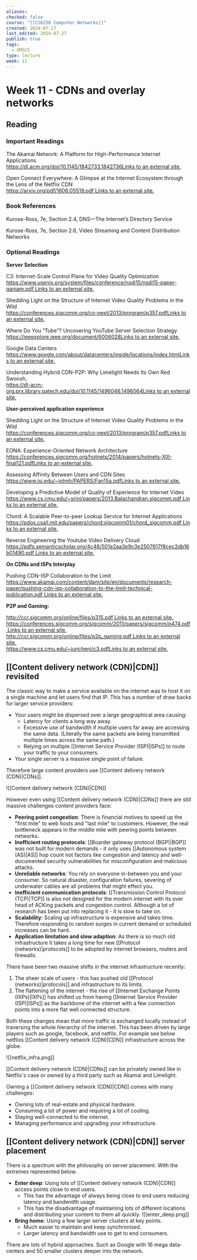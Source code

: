 ```yaml
---
aliases: 
checked: false
course: "[[CS6250 Computer Networks]]"
created: 2024-07-27
last_edited: 2024-07-27
publish: true
tags:
  - OMSCS
type: lecture
week: 11
---
```

# Week 11 - CDNs and overlay networks

## Reading

### Important Readings

The Akamai Network: A Platform for High-Performance Internet Applications  
[https://dl.acm.org/doi/10.1145/1842733.1842736Links to an external site.](https://dl.acm.org/doi/10.1145/1842733.1842736)

Open Connect Everywhere: A Glimpse at the Internet Ecosystem through the Lens of the Netflix CDN  
[https://arxiv.org/pdf/1606.05519.pdf Links to an external site.](https://arxiv.org/pdf/1606.05519.pdf)

### Book References

Kurose-Ross, 7e, Section 2.4, DNS—The Internet’s Directory Service

Kurose-Ross, 7e, Section 2.6, Video Streaming and Content Distribution Networks

### Optional Readings

**Server Selection**

C3: Internet-Scale Control Plane for Video Quality Optimization  
[https://www.usenix.org/system/files/conference/nsdi15/nsdi15-paper-ganjam.pdf Links to an external site.](https://www.usenix.org/system/files/conference/nsdi15/nsdi15-paper-ganjam.pdf)

Shedding Light on the Structure of Internet Video Quality Problems in the Wild  
[https://conferences.sigcomm.org/co-next/2013/program/p357.pdfLinks to an external site.](https://conferences.sigcomm.org/co-next/2013/program/p357.pdf)

Where Do You “Tube”? Uncovering YouTube Server Selection Strategy  
[https://ieeexplore.ieee.org/document/6006028Links to an external site.](https://ieeexplore.ieee.org/document/6006028)

Google Data Centers  
[https://www.google.com/about/datacenters/inside/locations/index.htmlLinks to an external site.](https://www.google.com/about/datacenters/inside/locations/index.html)

Understanding Hybrid CDN-P2P: Why Limelight Needs Its Own Red Swoosh,  
[https://dl-acm-org.prx.library.gatech.edu/doi/10.1145/1496046.1496064Links to an external site.](https://dl-acm-org.prx.library.gatech.edu/doi/10.1145/1496046.1496064)

**User-perceived application experience**

Shedding Light on the Structure of Internet Video Quality Problems in the Wild  
[https://conferences.sigcomm.org/co-next/2013/program/p357.pdfLinks to an external site.](https://conferences.sigcomm.org/co-next/2013/program/p357.pdf)

EONA: Experience-Oriented Network Architecture  
[https://conferences.sigcomm.org/hotnets/2014/papers/hotnets-XIII-final121.pdfLinks to an external site.](https://conferences.sigcomm.org/hotnets/2014/papers/hotnets-XIII-final121.pdf)

Assessing Affinity Between Users and CDN Sites  
[https://www.isi.edu/~johnh/PAPERS/Fan15a.pdfLinks to an external site.](https://www.isi.edu/~johnh/PAPERS/Fan15a.pdf)

Developing a Predictive Model of Quality of Experience for Internet Video  
[https://www.cs.cmu.edu/~srini/papers/2013.Balachandran.sigcomm.pdf Links to an external site.](https://www.cs.cmu.edu/~srini/papers/2013.Balachandran.sigcomm.pdf)

Chord: A Scalable Peer-to-peer Lookup Service for Internet Applications  
[https://pdos.csail.mit.edu/papers/chord:sigcomm01/chord_sigcomm.pdf Links to an external site.](https://pdos.csail.mit.edu/papers/chord:sigcomm01/chord_sigcomm.pdf)

Reverse Engineering the Youtube Video Delivery Cloud  
[https://pdfs.semanticscholar.org/4c48/501e2aa3e9c3e2507617f8cec2db16b01490.pdf Links to an external site.](https://pdfs.semanticscholar.org/4c48/501e2aa3e9c3e2507617f8cec2db16b01490.pdf)

**On CDNs and ISPs Interplay**

Pushing CDN-ISP Collaboration to the Limit  
[https://www.akamai.com/content/dam/site/en/documents/research-paper/pushing-cdn-isp-collaboration-to-the-limit-technical-publication.pdf Links to an external site.](https://www.akamai.com/content/dam/site/en/documents/research-paper/pushing-cdn-isp-collaboration-to-the-limit-technical-publication.pdf)

**P2P and Gaming:** 

[http://ccr.sigcomm.org/online/files/p315.pdf Links to an external site.](http://ccr.sigcomm.org/online/files/p315.pdf)  
[https://conferences.sigcomm.org/sigcomm/2011/papers/sigcomm/p474.pdf Links to an external site.](https://conferences.sigcomm.org/sigcomm/2011/papers/sigcomm/p474.pdf)  
[http://ccr.sigcomm.org/online/files/p2p_gaming.pdf Links to an external site.](http://ccr.sigcomm.org/online/files/p2p_gaming.pdf)  
[https://www.cs.cmu.edu/~junchenj/c3.pdfLinks to an external site.](https://www.cs.cmu.edu/~junchenj/c3.pdf)

## [[Content delivery network (CDN)|CDN]] revisited

The classic way to make a service available on the internet was to host it on a single machine and let users find that IP. This has a number of draw backs for larger service providers:
- Your users might be dispersed over a large geographical area causing:
	- Latency for clients a long way away.
	- Excessive use of bandwidth if multiple users far away are accessing the same data. (Literally the same packets are being transmitted multiple times across the same path.)
	- Relying on multiple [[Internet Service Provider (ISP)|ISPs]] to route your traffic to your consumers.
- Your single server is a massive single point of failure.

Therefore large content providers use [[Content delivery network (CDN)|CDNs]].

![[Content delivery network (CDN)|CDN]]

However even using [[Content delivery network (CDN)|CDNs]] there are still massive challenges content providers face:
- **Peering point congestion**: There is financial motives to speed up the "first mile" to web hosts and "last mile" to customers. However, the real bottleneck appears in the middle mile with peering points between networks.
- **Inefficient routing protocols**: [[Boarder gateway protocol (BGP)|BGP]] was not built for modern demands - it only uses [[Autonomous system (AS)|AS]] hop count not factors like congestion and latency and well-documented security vulnerabilities for misconfiguration and malicious attacks.
- **Unreliable networks**: You rely on everyone in-between you and your consumer. So natural disaster, configuration failures, severing of underwater cables are all problems that might effect you.
- **Inefficient communication protocols**: [[Transmission Control Protocol (TCP)|TCP]] is also not designed for the modern internet with its over head of ACKing packets and congestion control. Although a lot of research has been put into replacing it - it is slow to take on.
- **Scalability**: Scaling up infrastructure is expensive and takes time. Therefore responding to random surges in current demand or scheduled increases can be hard.
- **Application limitation and slow adaption**: As there is so much old infrastructure it takes a long time for new [[Protocol (networks)|protocols]] to be adopted by internet browsers, routers and firewalls.

There have been two massive shifts in the internet infrastructure recently:
1. The sheer scale of users - this has pushed old [[Protocol (networks)|protocols]] and infrastructure to its limits.
2. The flattening of the internet - the rise of [[Internet Exchange Points (IXPs)|IXPs]] has shifted us from having [[Internet Service Provider (ISP)|ISPs]] as the backbone of the internet with a few connection points into a more flat well connected structure. 

Both these changes mean that more traffic is exchanged locally instead of traversing the whole hierarchy of the internet. This has been driven by large players such as google, facebook, and netfilx. For example see below netflixs [[Content delivery network (CDN)|CDN]] infrastructure across the globe.

![[netflix_infra.png]]

[[Content delivery network (CDN)|CDNs]] can be privately owned like in Netflix's case or owned by a third party such as Akamai and Limelight. 

Owning a [[Content delivery network (CDN)|CDN]] comes with many challenges:
- Owning lots of real-estate and physical hardware.
- Consuming a lot of power and requiring a lot of cooling.
- Staying well-connected to the internet.
- Managing performance and upgrading your infrastructure.

## [[Content delivery network (CDN)|CDN]] server placement

There is a spectrum with the philosophy on server placement. With the extremes represented below.

- **Enter deep**: Using lots of [[Content delivery network (CDN)|CDN]] access points close to end users.
	- This has the advantage of always being close to end users reducing latency and bandwidth usage.
	- This has the disadvantage of maintaining lots of different locations and distributing your content to them all quickly.
![[enter_deep.png]]
- **Bring home**: Using a few larger server clusters at key points.
	- Much easier to maintain and keep synchronised.
	- Larger latency and bandwidth use to get to end consumers. 

There are lots of hybrid approaches. Such as Google with 16 mega data-centers and 50 smaller clusters deeper into the network.

